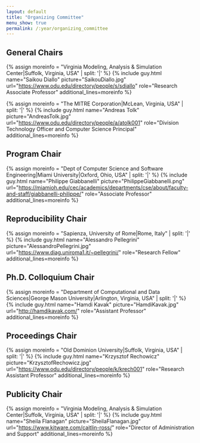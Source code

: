 ```yaml
---
layout: default
title: "Organizing Committee"
menu_show: true
permalink: /:year/organizing_committee
---
```


## General Chairs

{% assign moreinfo = "Virginia Modeling, Analysis & Simulation Center|Suffolk, Virginia, USA" | split: '|' %}
{% include guy.html     name="Saikou Diallo"
                        picture="SaikouDiallo.jpg"
                        url="https://www.odu.edu/directory/people/s/sdiallo"
                        role="Research Associate Professor"
                        additional_lines=moreinfo %}

{% assign moreinfo = "The MITRE Corporation|McLean, Virginia, USA" | split: '|' %}
{% include guy.html     name="Andreas Tolk"
                        picture="AndreasTolk.jpg"
                        url="https://www.odu.edu/directory/people/a/atolk001"
                        role="Division Technology Officer and Computer Science Principal"
                        additional_lines=moreinfo %}

## Program Chair

{% assign moreinfo = "Dept of Computer Science and Software Engineering|Miami University|Oxford, Ohio, USA" | split: '|' %}
{% include guy.html     name="Philippe Giabbanelli"
                        picture="PhilippeGiabbanelli.png"
                        url="https://miamioh.edu/cec/academics/departments/cse/about/faculty-and-staff/giabbanelli-philippe/"
                        role="Associate Professor"
                        additional_lines=moreinfo %}


## Reproducibility Chair

{% assign moreinfo = "Sapienza, University of Rome|Rome, Italy" | split: '|' %}
{% include guy.html     name="Alessandro Pellegrini"
                        picture="AlessandroPellegrini.jpg"
                        url="https://www.diag.uniroma1.it/~pellegrini/"
                        role="Research Fellow"
                        additional_lines=moreinfo %}

## Ph.D. Colloquium Chair


{% assign moreinfo = "Department of Computational and Data Sciences|George Mason University|Arlington, Virginia, USA" | split: '|' %}
{% include guy.html     name="Hamdi Kavak"
                        picture="HamdiKavak.jpg"
                        url="http://hamdikavak.com/"
                        role="Assistant Professor"
                        additional_lines=moreinfo %}


## Proceedings Chair

{% assign moreinfo = "Old Dominion University|Suffolk, Virginia, USA" | split: '|' %}
{% include guy.html     name="Krzysztof Rechowicz"
                        picture="KrzysztofRechowicz.jpg"
                        url="https://www.odu.edu/directory/people/k/krech001"
                        role="Research Assistant Professor"
                        additional_lines=moreinfo %}

## Publicity Chair

{% assign moreinfo = "Virginia Modeling, Analysis & Simulation Center|Suffolk, Virginia, USA" | split: '|' %}
{% include guy.html     name="Sheila Flanagan"
                        picture="SheilaFlanagan.jpg"
                        url="https://www.kitware.com/caitlin-ross/"
                        role="Director of Administration and Support"
                        additional_lines=moreinfo %}

